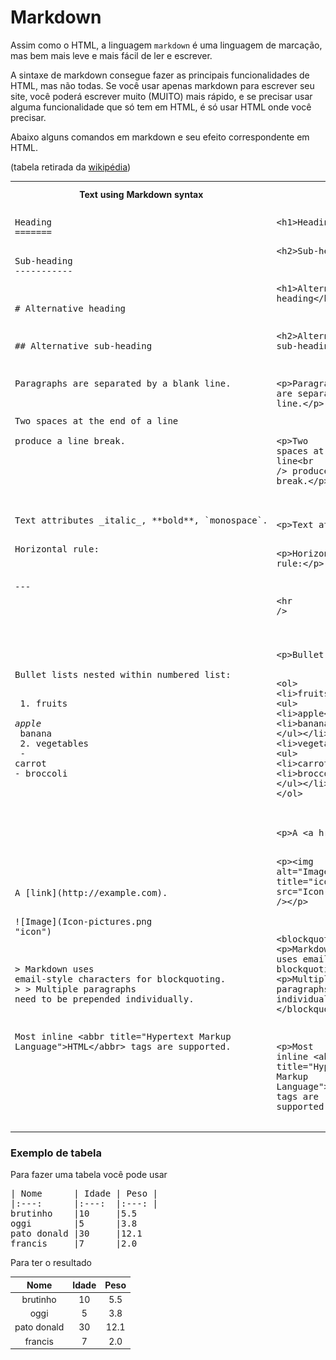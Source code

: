 # Markdown


Assim como o HTML, a linguagem `markdown` é uma linguagem de marcação, mas bem mais leve e mais fácil de ler e escrever.

A sintaxe de markdown consegue fazer as principais funcionalidades de HTML, mas não todas. Se você usar apenas markdown para escrever seu site, você poderá escrever muito (MUITO) mais rápido, e se precisar usar alguma funcionalidade que só tem em HTML, é só usar HTML onde você precisar.

Abaixo alguns comandos em markdown e seu efeito correspondente em HTML.

(tabela retirada da [wikipédia](https://en.wikipedia.org/wiki/Markdown))

<html>
<table class="wikitable">
<tbody><tr>
<th width="33%">Text using Markdown syntax
</th>
<th width="34%">Corresponding HTML produced by a Markdown processor
</th>
<th width="33%">Text viewed in a browser
</th></tr>
<tr valign="top">
<td>
<div class="mw-highlight mw-highlight-lang-md mw-content-ltr" dir="ltr"><pre><span></span><span class="gh">Heading</span>
<span class="gh">=======</span>

<span class="gu">Sub-heading</span>
<span class="gu">-----------</span>

<span class="gh"># Alternative heading</span>

<span class="gu">## Alternative sub-heading</span>

Paragraphs are separated
by a blank line.

Two spaces at the end of a line  
produce a line break.
</pre></div>
</td>
<td>
<div class="mw-highlight mw-highlight-lang-html mw-content-ltr" dir="ltr"><pre><span></span><span class="p">&lt;</span><span class="nt">h1</span><span class="p">&gt;</span>Heading<span class="p">&lt;/</span><span class="nt">h1</span><span class="p">&gt;</span>

<span class="p">&lt;</span><span class="nt">h2</span><span class="p">&gt;</span>Sub-heading<span class="p">&lt;/</span><span class="nt">h2</span><span class="p">&gt;</span>

<span class="p">&lt;</span><span class="nt">h1</span><span class="p">&gt;</span>Alternative heading<span class="p">&lt;/</span><span class="nt">h1</span><span class="p">&gt;</span>

<span class="p">&lt;</span><span class="nt">h2</span><span class="p">&gt;</span>Alternative sub-heading<span class="p">&lt;/</span><span class="nt">h2</span><span class="p">&gt;</span>

<span class="p">&lt;</span><span class="nt">p</span><span class="p">&gt;</span>Paragraphs are separated
by a blank line.<span class="p">&lt;/</span><span class="nt">p</span><span class="p">&gt;</span>

<span class="p">&lt;</span><span class="nt">p</span><span class="p">&gt;</span>Two spaces at the end of a line<span class="p">&lt;</span><span class="nt">br</span> <span class="p">/&gt;</span>
produce a line break.<span class="p">&lt;/</span><span class="nt">p</span><span class="p">&gt;</span>
</pre></div>
</td>
<td><div style="color: #000000; background: none; overflow: hidden; page-break-after: avoid; font-size: 1.8em; font-family: Georgia,Times,serif; margin-top: 1em; margin-bottom: 0.25em; line-height: 1.3; padding: 0; border-bottom: 1px solid #AAAAAA;">Heading</div>
<div style="color: #000000; background: none; overflow: hidden; page-break-after: avoid; font-size: 1.5em; font-family: Georgia,Times,serif; margin-top: 1em; margin-bottom: 0.25em; line-height: 1.3; padding: 0; border-bottom: 1px solid #AAAAAA;">Sub-heading</div>
<div style="color: #000000; background: none; overflow: hidden; page-break-after: avoid; font-size: 1.8em; font-family: Georgia,Times,serif; margin-top: 1em; margin-bottom: 0.25em; line-height: 1.3; padding: 0; border-bottom: 1px solid #AAAAAA;">Alternative heading</div>
<div style="color: #000000; background: none; overflow: hidden; page-break-after: avoid; font-size: 1.5em; font-family: Georgia,Times,serif; margin-top: 1em; margin-bottom: 0.25em; line-height: 1.3; padding: 0; border-bottom: 1px solid #AAAAAA;">Alternative sub-heading</div>
<p>Paragraphs are separated
by a blank line.
</p><p>Two spaces at the end of a line<br>
produce a line break.
</p>
</td></tr>
<tr>
<td><div class="mw-highlight mw-highlight-lang-md mw-content-ltr" dir="ltr"><pre><span></span>Text attributes <span class="ge">_italic_</span>, <span class="gs">**bold**</span>, <span class="sb">`monospace`</span>.

Horizontal rule:

<pre>---</pre>
</pre></div>
</td>
<td>
<div class="mw-highlight mw-highlight-lang-html mw-content-ltr" dir="ltr"><pre><span></span><span class="p">&lt;</span><span class="nt">p</span><span class="p">&gt;</span>Text attributes <span class="p">&lt;</span><span class="nt">em</span><span class="p">&gt;</span>italic<span class="p">&lt;/</span><span class="nt">em</span><span class="p">&gt;</span>, <span class="p">&lt;</span><span class="nt">strong</span><span class="p">&gt;</span>bold<span class="p">&lt;/</span><span class="nt">strong</span><span class="p">&gt;</span>, <span class="p">&lt;</span><span class="nt">code</span><span class="p">&gt;</span>monospace<span class="p">&lt;/</span><span class="nt">code</span><span class="p">&gt;</span>.<span class="p">&lt;/</span><span class="nt">p</span><span class="p">&gt;</span>

<span class="p">&lt;</span><span class="nt">p</span><span class="p">&gt;</span>Horizontal rule:<span class="p">&lt;/</span><span class="nt">p</span><span class="p">&gt;</span>

<span class="p">&lt;</span><span class="nt">hr</span> <span class="p">/&gt;</span>
</pre></div>
</td>
<td>Text attributes <i>italic</i>, <b>bold</b>, <code>monospace</code>.<p class="mw-empty-elt"></p>
<p>Horizontal rule:
</p>
<hr>
</td></tr>
<tr>
<td><div class="mw-highlight mw-highlight-lang-md mw-content-ltr" dir="ltr"><pre><span></span>Bullet lists nested within numbered list:

<span class="w">  </span><span class="k">1.</span> fruits
<span class="w">     </span><span class="k">*</span><span class="w"> </span>apple
<span class="w">     </span><span class="k">*</span><span class="w"> </span>banana
<span class="w">  </span><span class="k">2.</span> vegetables
<span class="w">     </span><span class="k">-</span><span class="w"> </span>carrot
<span class="w">     </span><span class="k">-</span><span class="w"> </span>broccoli
</pre></div>
</td>
<td>
<div class="mw-highlight mw-highlight-lang-html mw-content-ltr" dir="ltr"><pre><span></span><span class="p">&lt;</span><span class="nt">p</span><span class="p">&gt;</span>Bullet lists nested within numbered list:<span class="p">&lt;/</span><span class="nt">p</span><span class="p">&gt;</span>

<span class="p">&lt;</span><span class="nt">ol</span><span class="p">&gt;</span>
  <span class="p">&lt;</span><span class="nt">li</span><span class="p">&gt;</span>fruits <span class="p">&lt;</span><span class="nt">ul</span><span class="p">&gt;</span>
      <span class="p">&lt;</span><span class="nt">li</span><span class="p">&gt;</span>apple<span class="p">&lt;/</span><span class="nt">li</span><span class="p">&gt;</span>
      <span class="p">&lt;</span><span class="nt">li</span><span class="p">&gt;</span>banana<span class="p">&lt;/</span><span class="nt">li</span><span class="p">&gt;</span>
  <span class="p">&lt;/</span><span class="nt">ul</span><span class="p">&gt;&lt;/</span><span class="nt">li</span><span class="p">&gt;</span>
  <span class="p">&lt;</span><span class="nt">li</span><span class="p">&gt;</span>vegetables <span class="p">&lt;</span><span class="nt">ul</span><span class="p">&gt;</span>
      <span class="p">&lt;</span><span class="nt">li</span><span class="p">&gt;</span>carrot<span class="p">&lt;/</span><span class="nt">li</span><span class="p">&gt;</span>
      <span class="p">&lt;</span><span class="nt">li</span><span class="p">&gt;</span>broccoli<span class="p">&lt;/</span><span class="nt">li</span><span class="p">&gt;</span>
  <span class="p">&lt;/</span><span class="nt">ul</span><span class="p">&gt;&lt;/</span><span class="nt">li</span><span class="p">&gt;</span>
<span class="p">&lt;/</span><span class="nt">ol</span><span class="p">&gt;</span>
</pre></div>
</td>
<td>Bullet lists nested within numbered list:
<ol><li>fruits
<ul><li>apple</li>
<li>banana</li></ul></li>
<li>vegetables
<ul><li>carrot</li>
<li>broccoli</li></ul></li></ol>
</td></tr>
<tr>
<td><div class="mw-highlight mw-highlight-lang-md mw-content-ltr" dir="ltr"><pre><span></span>A [<span class="nt">link</span>](<span class="na">http://example.com</span>).

![<span class="nt">Image</span>](<span class="na">Icon-pictures.png "icon"</span>)

<span class="k">&gt; </span><span class="ge">Markdown uses email-style</span>
characters for blockquoting.
<span class="k">&gt;</span>
<span class="ge">&gt; Multiple paragraphs need to be prepended individually.</span>

Most inline &lt;abbr title="Hypertext Markup Language"&gt;HTML&lt;/abbr&gt; tags are supported.
</pre></div>
</td>
<td>
<div class="mw-highlight mw-highlight-lang-html mw-content-ltr" dir="ltr"><pre><span></span><span class="p">&lt;</span><span class="nt">p</span><span class="p">&gt;</span>A <span class="p">&lt;</span><span class="nt">a</span> <span class="na">href</span><span class="o">=</span><span class="s">"http://example.com"</span><span class="p">&gt;</span>link<span class="p">&lt;/</span><span class="nt">a</span><span class="p">&gt;</span>.<span class="p">&lt;/</span><span class="nt">p</span><span class="p">&gt;</span>

<span class="p">&lt;</span><span class="nt">p</span><span class="p">&gt;&lt;</span><span class="nt">img</span> <span class="na">alt</span><span class="o">=</span><span class="s">"Image"</span> <span class="na">title</span><span class="o">=</span><span class="s">"icon"</span> <span class="na">src</span><span class="o">=</span><span class="s">"Icon-pictures.png"</span> <span class="p">/&gt;&lt;/</span><span class="nt">p</span><span class="p">&gt;</span>

<span class="p">&lt;</span><span class="nt">blockquote</span><span class="p">&gt;</span>
<span class="p">&lt;</span><span class="nt">p</span><span class="p">&gt;</span>Markdown uses email-style characters for blockquoting.<span class="p">&lt;/</span><span class="nt">p</span><span class="p">&gt;</span>
<span class="p">&lt;</span><span class="nt">p</span><span class="p">&gt;</span>Multiple paragraphs need to be prepended individually.<span class="p">&lt;/</span><span class="nt">p</span><span class="p">&gt;</span>
<span class="p">&lt;/</span><span class="nt">blockquote</span><span class="p">&gt;</span>

<span class="p">&lt;</span><span class="nt">p</span><span class="p">&gt;</span>Most inline <span class="p">&lt;</span><span class="nt">abbr</span> <span class="na">title</span><span class="o">=</span><span class="s">"Hypertext Markup Language"</span><span class="p">&gt;</span>HTML<span class="p">&lt;/</span><span class="nt">abbr</span><span class="p">&gt;</span> tags are supported.<span class="p">&lt;/</span><span class="nt">p</span><span class="p">&gt;</span>
</pre></div>
</td>
<td>A <a rel="nofollow" class="external text" href="http://example.com/">link</a>.
<p><span class="mw-default-size" typeof="mw:File"><span title="icon"><img alt="Image" src="Icon-pictures.png" decoding="async" width="65" height="59" class="mw-file-element" data-file-width="65" data-file-height="59"></span></span>
</p>
<blockquote>
<p>Markdown uses email-style characters for blockquoting.
</p><p>Multiple paragraphs need to be prepended individually.
</p>
</blockquote>
<p>Most inline <abbr title="Hypertext Markup Language">HTML</abbr> tags are supported.
</p>
</td></tr></tbody></table>
</html>

### Exemplo de tabela

Para fazer uma tabela você pode usar

<pre>
| Nome      | Idade | Peso |
|:---:      |:---:  |:---: |
brutinho    |10     |5.5
oggi        |5      |3.8
pato donald |30     |12.1
francis     |7      |2.0
</pre>

Para ter o resultado

| Nome      | Idade | Peso |
|:---:      |:---:  |:---: |
brutinho    |10     |5.5
oggi        |5      |3.8
pato donald |30     |12.1
francis     |7      |2.0
